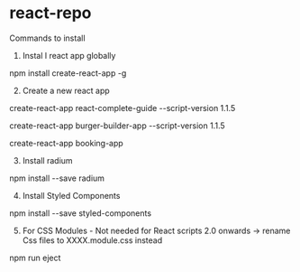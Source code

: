 # react-repo

Commands to install

1. Instal l react app globally

npm install create-react-app -g

2. Create a new react app

create-react-app react-complete-guide --script-version 1.1.5

create-react-app burger-builder-app --script-version 1.1.5

create-react-app booking-app

3. Install radium

npm install --save radium

4. Install Styled Components

npm install --save styled-components

5. For CSS Modules - Not needed for React scripts 2.0 onwards -> rename Css files to XXXX.module.css instead

npm run eject
